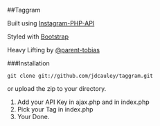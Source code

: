 ##Taggram

Built using [Instagram-PHP-API](https://github.com/cosenary/Instagram-PHP-API)

Styled with [Bootstrap](https://github.com/twitter/bootstrap)

Heavy Lifting by [@parent-tobias](https://github.com/parent-tobias)

###Installation

```git clone git://github.com/jdcauley/taggram.git```

or upload the zip to your directory.

1. Add your API Key in ajax.php and in index.php
2. Pick your Tag in index.php
3. Your Done.
